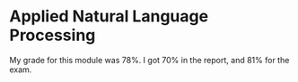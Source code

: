 # Applied Natural Language Processing

My grade for this module was 78%. I got 70% in the report, and 81% for the exam.
